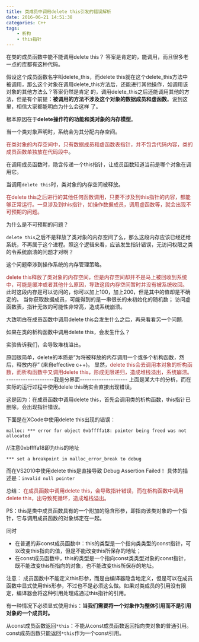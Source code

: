 ```yaml
---
title: 类成员中调用delete this引发的错误解析
date: 2016-06-21 14:51:38
categories: C++
tags:
	- 析构
	- this指针
---
```


在类的成员函数中能不能调用delete this？
答案是肯定的，能调用，而且很多老一点的库都有这种代码。

假设这个成员函数名字叫delete_this，而delete this就在这个delete_this方法中被调用，那么这个对象在调用delete_this方法后，还能进行其他操作，如调用该对象的其他方法么？答案仍然是肯定 的，调用delete_this之后还能调用其他的方法，但是有个前提：**被调用的方法不涉及这个对象的数据成员和虚函数**。说到这里，相信大家都能明白为什么会这样 了。

根本原因在于**delete操作符的功能和类对象的内存模型**。

当一个类对象声明时，系统会为其分配内存空间。

<font color="brown">在类对象的内存空间中，只有数据成员和虚函数表指针，并不包含代码内容，类的成员函数单独放在代码段中</font>。

在调用成员函数时，隐含传递一个this指针，让成员函数知道当前是哪个对象在调用它。

当调用`delete this`时，类对象的内存空间被释放。

<font color="brown">在delete this之后进行的其他任何函数调用，只要不涉及到this指针的内容，都能够正常运行。一旦涉及到this指针，如操作数据成员，调用虚函数等，就会出现不可预期的问题。</font>

<!-- more -->

为什么是不可预期的问题？

`delete this`之后不是释放了类对象的内存空间了么，那么这段内存应该已经还给系统，不再属于这个进程。照这个逻辑来看，应该发生指针错误，无访问权限之类的令系统崩溃的问题才对啊？

这个问题牵涉到操作系统的内存管理策略。

<font color="brown">delete this释放了类对象的内存空间，但是内存空间却并不是马上被回收到系统中，可能是缓冲或者其他什么原因，导致这段内存空间暂时并没有被系统收回。</font>
此时这段内存是可以访问的，你可以加上100，加上200，但是其中的值却是不确定的。
当你获取数据成员，可能得到的是一串很长的未初始化的随机数；
访问虚函数表，指针无效的可能性非常高，造成系统崩溃。

大致明白在成员函数中调用delete this会发生什么之后，再来看看另一个问题.

如果在类的析构函数中调用delete this，会发生什么？

实验告诉我们，会导致堆栈溢出。

原因很简单，delete的本质是“为将被释放的内存调用一个或多个析构函数，然后，释放内存” (来自effective c++)。
显然，<font color="brown">delete this会去调用本对象的析构函数，而析构函数中又调用delete this，形成无限递归，造成堆栈溢出，系统崩溃。</font>
--------------------我是分界面--------------------
上面是某大牛的分析，而在实际的运行过程中使用delele this确实会直接出现错误。

这是因为：在成员函数中调用delete this，首先会调用类的析构函数，this指针已删除，会出现指针错误。

下面是在XCode中使用delete this出现的错误：

    malloc: *** error for object 0xbffffa18: pointer being freed was not allocated

//注意0xbffffa18即为this的地址

    *** set a breakpoint in malloc_error_break to debug

而在VS2010中使用delete this是直接导致 Debug Assertion Failed！
具体的描述是：`invalid null pointer`


总结：
<font color="brown">在成员函数中调用delete this，会导致指针错误，而在析构函数中调用delete this，出导致死循环，造成堆栈溢出。</font>

PS：this是类中成员函数具有的一个附加的隐含形参，即指向该类对象的一个指针，它与调用成员函数的对象绑定在一起。

同时
- 在普通的非const成员函数中：this的类型是一个指向类类型的const指针，可以改变this指向的值，但是不能改变this所保存的地址；
- 在const成员函数中，this的类型是一个指向const类类型对象的const指针，既不能改变this所指向的对象，也不能改变this所保存的地址。


注意：
成员函数中不能定义this形参，而是由编译器隐含地定义，但是可以在成员函数中显式使用this形参，不过也不是必须这么做。如果对类成员的引用没有限定，编译器会将这种引用处理成通过this指针的引用。

有一种情况下必须显式使用this：**当我们需要将一个对象作为整体引用而不是引用对象的一个成员时。**

从const成员函数返回`*this`：不能从const成员函数返回指向类对象的普通引用。const成员函数只能返回`*this`作为一个const引用。
